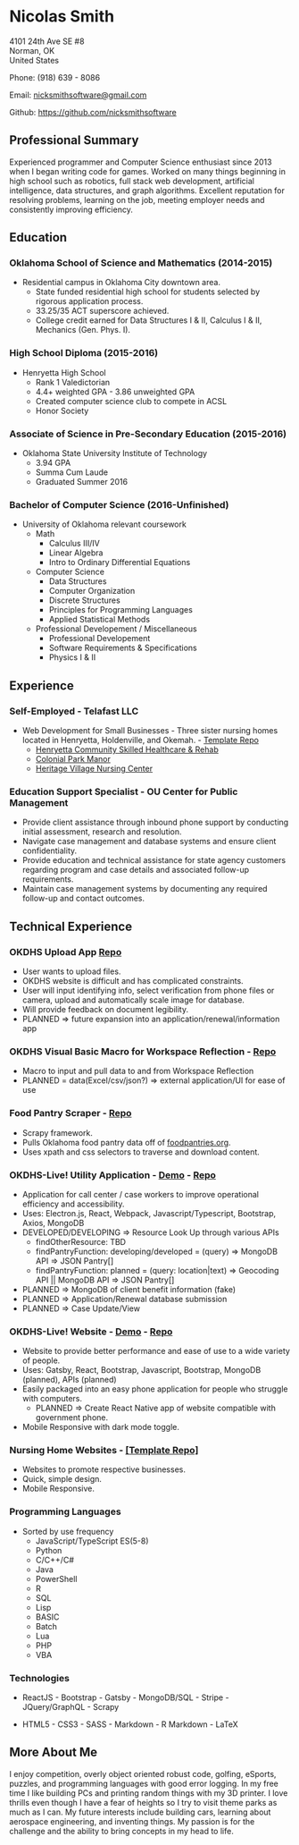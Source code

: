 # **Nicolas Smith**
4101 24th Ave SE #8                   
Norman, OK                        
United States

Phone: (918) 639 - 8086

Email: nicksmithsoftware@gmail.com

Github: https://github.com/nicksmithsoftware

## Professional Summary

Experienced programmer and Computer Science enthusiast since 2013 when I began writing code for games. Worked on many things beginning in high school such as robotics, full stack web development, artificial intelligence, data structures, and graph algorithms. Excellent reputation for resolving problems, learning on the job, meeting employer needs and consistently improving efficiency.

## Education

### Oklahoma School of Science and Mathematics (2014-2015)
   - Residential campus in Oklahoma City downtown area.
      - State funded residential high school for students selected by rigorous application process.
      - 33.25/35 ACT superscore achieved.
      - College credit earned for Data Structures I & II, Calculus I & II, Mechanics (Gen. Phys. I).

### High School Diploma (2015-2016)
   - Henryetta High School 
      - Rank 1 Valedictorian
      - 4.4+ weighted GPA - 3.86 unweighted GPA
      - Created computer science club to compete in ACSL
      - Honor Society
    
### Associate of Science in Pre-Secondary Education (2015-2016)
   - Oklahoma State University Institute of Technology
      - 3.94 GPA
      - Summa Cum Laude
      - Graduated Summer 2016
    
### Bachelor of Computer Science (2016-Unfinished)
   - University of Oklahoma relevant coursework
      - Math
         - Calculus III/IV
         - Linear Algebra
         - Intro to Ordinary Differential Equations
      - Computer Science
         - Data Structures
         - Computer Organization
         - Discrete Structures
         - Principles for Programming Languages
         - Applied Statistical Methods
      - Professional Developement / Miscellaneous
         - Professional Developement
         - Software Requirements & Specifications
         - Physics I & II

## Experience

### Self-Employed - Telafast LLC
   -   Web Development for Small Businesses
      - Three sister nursing homes located in Henryetta, Holdenville, and Okemah. - [Template Repo](https://github.com/NickSmithSoftware/telafast-hcshr-copy)
         - [Henryetta Community Skilled Healthcare & Rehab](https://henryettacommunityskilled.com)
         - [Colonial Park Manor](https://colonialparkmanor.com)
         - [Heritage Village Nursing Center](https://heritagevillagenursingcenter.com)

### Education Support Specialist - OU Center for Public Management
  - Provide client assistance through inbound phone support by conducting initial assessment, research and resolution.
  - Navigate case management and database systems and ensure client confidentiality.
  - Provide education and technical assistance for state agency customers regarding program and case details and associated follow-up requirements.
  - Maintain case management systems by documenting any required follow-up and contact outcomes.

## Technical Experience

### OKDHS Upload App [Repo](https://github.com/NickSmithSoftware/okdhs-app)
   - User wants to upload files.
   - OKDHS website is difficult and has complicated constraints.
   - User will input identifying info, select verification from phone files or camera, upload and automatically scale image for database.
   - Will provide feedback on document legibility.
   - PLANNED => future expansion into an application/renewal/information app

### OKDHS Visual Basic Macro for Workspace Reflection - [Repo](https://github.com/NickSmithSoftware/okdhs-macro)
   - Macro to input and pull data to and from Workspace Reflection
   - PLANNED = data(Excel/csv/json?) => external application/UI for ease of use

### Food Pantry Scraper - [Repo](https://github.com/NickSmithSoftware/food-pantry-scraper)
   - Scrapy framework.
   - Pulls Oklahoma food pantry data off of [foodpantries.org](https://foodpantries.org).
   - Uses xpath and css selectors to traverse and download content.

### OKDHS-Live! Utility Application - [Demo](https://github.com/NickSmithSoftware/okdhs-live-util-app/raw/master/out/make/squirrel.windows/x64/okdhs-live-util-app-1.0.0%20Setup.exe) - [Repo](https://github.com/NickSmithSoftware/okdhs-live-util-app)
   - Application for call center / case workers to improve operational efficiency and accessibility.
   - Uses: Electron.js, React, Webpack, Javascript/Typescript, Bootstrap, Axios, MongoDB
   - DEVELOPED/DEVELOPING => Resource Look Up through various APIs
      - findOtherResource: TBD
      - findPantryFunction: developing/developed = (query) => MongoDB API => JSON Pantry[]
      - findPantryFunction: planned = (query: location|text) => Geocoding API || MongoDB API => JSON Pantry[]
   - PLANNED => MongoDB of client benefit information (fake)
   - PLANNED => Application/Renewal database submission
   - PLANNED => Case Update/View

### OKDHS-Live! Website - [Demo](https://okdhslive.netlify.app) - [Repo](https://github.com/NickSmithSoftware/okdhs-live-gatsby-website)
   - Website to provide better performance and ease of use to a wide variety of people.
   - Uses: Gatsby, React, Bootstrap, Javascript, Bootstrap, MongoDB (planned), APIs (planned)
   - Easily packaged into an easy phone application for people who struggle with computers.
        - PLANNED => Create React Native app of website compatible with government phone.
   - Mobile Responsive with dark mode toggle.

### Nursing Home Websites - [[Template Repo]](https://github.com/NickSmithSoftware/telafast-hcshr-copy)
   - Websites to promote respective businesses.
   - Quick, simple design.
   - Mobile Responsive.

### Programming Languages 
   - Sorted by use frequency
      -   JavaScript/TypeScript ES(5-8)
      -   Python
      -   C/C++/C#
      -   Java
      -   PowerShell
      -   R
      -   SQL
      -   Lisp
      -   BASIC
      -   Batch
      -   Lua
      -   PHP
      -   VBA

### Technologies
   -   ReactJS -   Bootstrap -   Gatsby -   MongoDB/SQL -   Stripe -   JQuery/GraphQL -   Scrapy

   -   HTML5 -   CSS3 -   SASS -   Markdown -   R Markdown -   LaTeX

## More About Me

I enjoy competition, overly object oriented robust code, golfing, eSports, puzzles, and programming languages with good error logging.
In my free time I like building PCs and printing random things with my 3D printer.
I love thrills even though I have a fear of heights so I try to visit theme parks as much as I can.
My future interests include building cars, learning about aerospace engineering, and inventing things.
My passion is for the challenge and the ability to bring concepts in my head to life.
